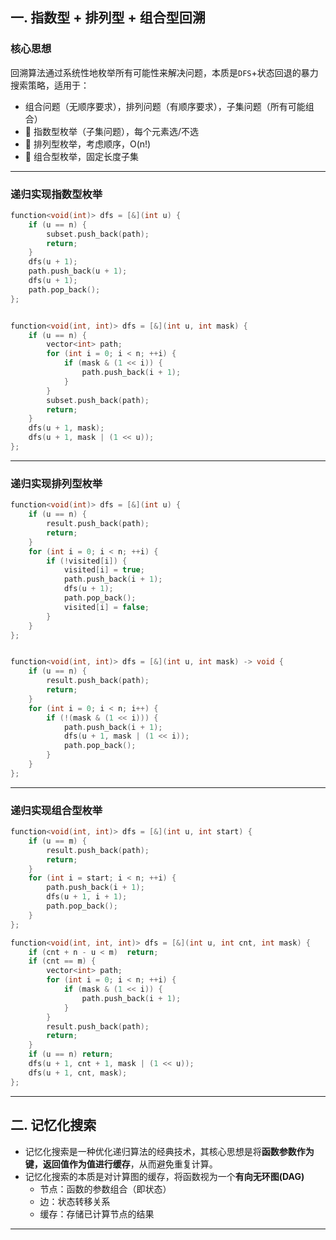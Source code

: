## 一. 指数型 + 排列型 + 组合型回溯

### 核心思想
回溯算法通过系统性地枚举所有可能性来解决问题，本质是`DFS`+状态回退的暴力搜索策略，适用于：
- 组合问题（无顺序要求），排列问题（有顺序要求），子集问题（所有可能组合）
- 🔢 指数型枚举（子集问题），每个元素选/不选
- 🔄 排列型枚举，考虑顺序，O(n!)
- 🎯 组合型枚举，固定长度子集

---

### 递归实现指数型枚举

```cpp
function<void(int)> dfs = [&](int u) {
    if (u == n) {
        subset.push_back(path);
        return;
    }
    dfs(u + 1);
    path.push_back(u + 1);
    dfs(u + 1);
    path.pop_back();
};


function<void(int, int)> dfs = [&](int u, int mask) {
    if (u == n) {
        vector<int> path;
        for (int i = 0; i < n; ++i) {
            if (mask & (1 << i)) {
                path.push_back(i + 1);
            }
        }
        subset.push_back(path);
        return;
    }
    dfs(u + 1, mask);
    dfs(u + 1, mask | (1 << u));
};
```

---

### 递归实现排列型枚举
```cpp
function<void(int)> dfs = [&](int u) {
    if (u == n) {
        result.push_back(path);
        return;
    }
    for (int i = 0; i < n; ++i) {
        if (!visited[i]) {
            visited[i] = true;
            path.push_back(i + 1);
            dfs(u + 1);
            path.pop_back();
            visited[i] = false;
        }
    }
};


function<void(int, int)> dfs = [&](int u, int mask) -> void {
    if (u == n) {
        result.push_back(path);
        return;
    }
    for (int i = 0; i < n; i++) {
        if (!(mask & (1 << i))) {
            path.push_back(i + 1);
            dfs(u + 1, mask | (1 << i));
            path.pop_back();
        }
    }
};
```

---

### 递归实现组合型枚举

```cpp
function<void(int, int)> dfs = [&](int u, int start) {
    if (u == m) {
        result.push_back(path);
        return;
    }
    for (int i = start; i < n; ++i) {
        path.push_back(i + 1);
        dfs(u + 1, i + 1);
        path.pop_back();
    }
};

function<void(int, int, int)> dfs = [&](int u, int cnt, int mask) {
    if (cnt + n - u < m)  return;
    if (cnt == m) {
        vector<int> path;
        for (int i = 0; i < n; ++i) {
            if (mask & (1 << i)) {
                path.push_back(i + 1);
            }
        }
        result.push_back(path);
        return;
    }
    if (u == n) return;
    dfs(u + 1, cnt + 1, mask | (1 << u));
    dfs(u + 1, cnt, mask);
};
```

---

## 二. 记忆化搜索
- 记忆化搜索是一种优化递归算法的经典技术，其核心思想是将**函数参数作为键，返回值作为值进行缓存**，从而避免重复计算。
- 记忆化搜索的本质是对计算图的缓存，将函数视为一个**有向无环图(DAG)**
  - 节点：函数的参数组合（即状态）
  - 边：状态转移关系
  - 缓存：存储已计算节点的结果

---
